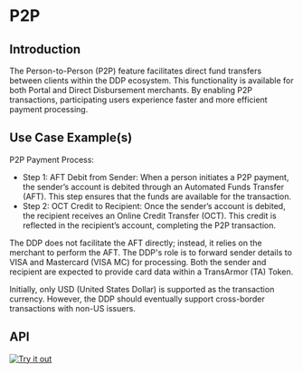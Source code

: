 # P2P

## Introduction

The Person-to-Person (P2P) feature facilitates direct fund transfers between clients within the DDP ecosystem. This functionality is available for both Portal and Direct Disbursement merchants. By enabling P2P transactions, participating users experience faster and more efficient payment processing.

## Use Case Example(s)

P2P Payment Process:
- Step 1: AFT Debit from Sender:
  When a person initiates a P2P payment, the sender’s account is debited through an Automated Funds Transfer (AFT). This step ensures that the funds are available for the transaction.
- Step 2: OCT Credit to Recipient:
   Once the sender’s account is debited, the recipient receives an Online Credit Transfer (OCT). This credit is reflected in the recipient’s account, completing the P2P transaction.

The DDP does not facilitate the AFT directly; instead, it relies on the merchant to perform the AFT.
The DDP's role is to forward sender details to VISA and Mastercard (VISA MC) for processing.
Both the sender and recipient are expected to provide card data within a TransArmor (TA) Token.

Initially, only USD (United States Dollar) is supported as the transaction currency.
However, the DDP should eventually support cross-border transactions with non-US issuers.

## API 

[![Try it out](../../../../assets/images/button.png)](../api/?type=post&path=/ddp/v1/payments)